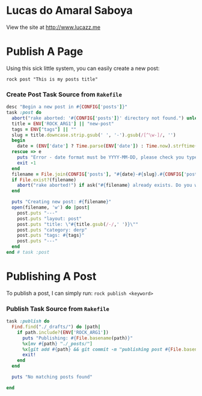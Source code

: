 # Lucas do Amaral Saboya

View the site at http://www.lucazz.me

# Publish A Page
Using this sick little system, you can easily create a new post:

```shell
rock post "This is my posts title"

````

### Create Post Task Source from `Rakefile`

```ruby
desc "Begin a new post in #{CONFIG['posts']}"
task :post do
  abort("rake aborted: '#{CONFIG['posts']}' directory not found.") unless FileTest.directory?(CONFIG['posts'])
  title = ENV['ROCK_ARG1'] || "new-post"
  tags = ENV["tags"] || ""
  slug = title.downcase.strip.gsub(' ', '-').gsub(/[^\w-]/, '')
  begin
    date = (ENV['date'] ? Time.parse(ENV['date']) : Time.now).strftime('%Y-%m-%d')
  rescue => e
    puts "Error - date format must be YYYY-MM-DD, please check you typed it correctly!"
    exit -1
  end
  filename = File.join(CONFIG['posts'], "#{date}-#{slug}.#{CONFIG['post_ext']}")
  if File.exist?(filename)
    abort("rake aborted!") if ask("#{filename} already exists. Do you want to overwrite?", ['y', 'n']) == 'n'
  end

  puts "Creating new post: #{filename}"
  open(filename, 'w') do |post|
    post.puts "---"
    post.puts "layout: post"
    post.puts "title: \"#{title.gsub(/-/,' ')}\""
    post.puts "category: derp"
    post.puts "tags: #{tags}"
    post.puts "---"
  end
end # task :post
```

# Publishing A Post

To publish a post, I can simply run: `rock publish <keyword>`

### Publish Task Source from `Rakefile`

```ruby
task :publish do
  Find.find("./_drafts/") do |path|
    if path.include?(ENV['ROCK_ARG1'])
      puts "Publishing: #{File.basename(path)}"
      %x[mv #{path} "./_posts/"]
      %x[git add #{path} && git commit -m "publishing post #{File.basename(path)} && git push"]
      exit!
    end
  end

  puts "No matching posts found"

end
```
